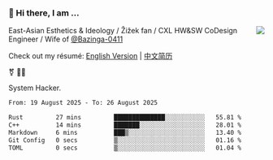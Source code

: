 ### 👋 Hi there, I am ...

<img align="right" src="https://github-readme-stats.vercel.app/api?username=vickiegpt&show_icons=true&icon_color=0366d6&bg_color=ffffff&hide_title=true" />

East-Asian Esthetics & Ideology / Žižek fan / CXL HW&SW CoDesign Engineer / Wife of [@Bazinga-0411](https://bazinga-0411.github.io/)

Check out my résumé: [English Version](http://asplos.dev/) | [中文简历](http://asplos.dev/CN.html)

⚧️ 
🏳️‍⚧️ 

System Hacker.


<!--START_SECTION:waka-->

```txt
From: 19 August 2025 - To: 26 August 2025

Rust         27 mins         ██████████████░░░░░░░░░░░   55.81 %
C++          14 mins         ███████░░░░░░░░░░░░░░░░░░   28.01 %
Markdown     6 mins          ███▒░░░░░░░░░░░░░░░░░░░░░   13.40 %
Git Config   0 secs          ▒░░░░░░░░░░░░░░░░░░░░░░░░   01.16 %
TOML         0 secs          ▒░░░░░░░░░░░░░░░░░░░░░░░░   01.04 %
```

<!--END_SECTION:waka-->
